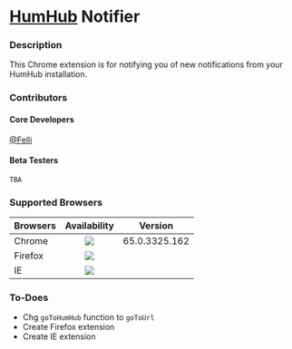 # [HumHub](https://www.humhub.org/en) Notifier

### Description
This Chrome extension is for notifying you of new notifications from your HumHub installation.

### Contributors
#### Core Developers
[@Felli](https://github.com/Felli)

#### Beta Testers
`TBA`

### Supported Browsers
| Browsers   | Availability | Version |
|----------|:-------------:|:-------------:|
| Chrome | ![](https://img.shields.io/badge/Chrome-Available-green.svg) | 65.0.3325.162 |
| Firefox | ![](https://img.shields.io/badge/Firefox-N%2FA-red.svg) | |
| IE | ![](https://img.shields.io/badge/IE-N%2FA-red.svg) | |

### To-Does
- Chg `goToHumHub` function to `goToUrl`
- Create Firefox extension
- Create IE extension

